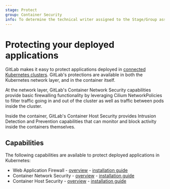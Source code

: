 ```yaml
---
stage: Protect
group: Container Security
info: To determine the technical writer assigned to the Stage/Group associated with this page, see https://about.gitlab.com/handbook/engineering/ux/technical-writing/#designated-technical-writers
---
```


# Protecting your deployed applications

GitLab makes it easy to protect applications deployed in [connected Kubernetes clusters](index.md).  GitLab's protections are available in both the Kubernetes network layer, and in the container itself.

At the network layer, GitLab's Container Network Security capabilities provide basic firewalling functionality by leveraging Cilium NetworkPolicies to filter traffic going in and out of the cluster as well as traffic between pods inside the cluster.

Inside the container, GitLab's Container Host Security provides Intrusion Detection and Prevention capabilities that can monitor and block activity inside the containers themselves.

## Capabilities

The following capabilities are available to protect deployed applications in Kubernetes:

- Web Application Firewall - [overview]() - [installation guide]()
- Container Network Security - [overview]() - [installation guide]()
- Container Host Security - [overview]() - [installation guide]()
